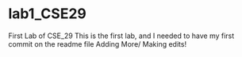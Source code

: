 # lab1_CSE29
First Lab of CSE_29
This is the first lab, and I needed to have my first commit on the readme file 
Adding More/ Making edits!